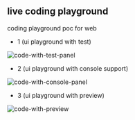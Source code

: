 ## live coding playground
coding playground poc for web
- 1 (ui playground with test)

![code-with-test-panel](https://user-images.githubusercontent.com/34053594/204327206-45261346-8cc4-4d15-b479-319c034f2c7f.png)

- 2 (ui playground with console support)

![code-with-console-panel](https://user-images.githubusercontent.com/34053594/204327234-97476c2a-5735-452c-949f-31633d5d16c9.png)

- 3 (ui playground with preview)

![code-with-preview](https://user-images.githubusercontent.com/34053594/204327259-dc9bca01-ee07-484e-8982-6527d4b86794.png)
